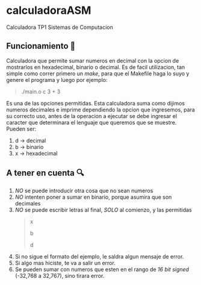 # calculadoraASM
Calculadora TP1 Sistemas de Computacion

## Funcionamiento :wrench:

Calculadora que permite sumar numeros en decimal con la opcion de mostrarlos en hexadecimal, binario o decimal.
Es de facil utilizacion, tan simple como correr primero un *make*, para que el Makefile haga lo suyo y genere el programa y luego por ejemplo:
  > ./main.o c 3 + 3 
  
Es una de las opciones permitidas.
Esta calculadora suma como dijimos numeros decimales e imprime dependiendo la opcion que ingresemos, para su correcto uso, antes de la operacion a ejecutar se debe ingresar el caracter que determinara el lenguaje que queremos que se muestre. Pueden ser:
  1. d -> decimal
  2. b -> binario
  3. x -> hexadecimal 


## A tener en cuenta :mag:
  1. *NO* se puede introducir otra cosa que no sean numeros
  2. *NO* intenten poner a sumar en binario, porque asumira que son decimales
  4. *NO* se puede escribir letras al final, *SOLO* al comienzo, y las permitidas
        > x
        > 
        > b
        > 
        > d
  5. Si no sigue el formato del ejemplo, le saldra algun mensaje de error.
  6. Si algo mas hiciste, te va a salir un error.
  7. Se pueden sumar con numeros que esten en el rango de _16 bit signed_  (-32,768 a 32,767), sino tirara error.
